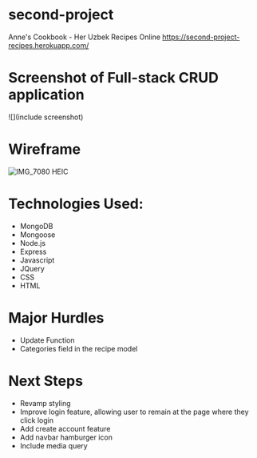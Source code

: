 # second-project
Anne's Cookbook - Her Uzbek Recipes Online
https://second-project-recipes.herokuapp.com/

# Screenshot of Full-stack CRUD application
![](include screenshot)

# Wireframe
![IMG_7080 HEIC](https://user-images.githubusercontent.com/118096397/210922746-fcaea628-cec3-461f-81ce-7317b8d68de5.png)

# Technologies Used:
- MongoDB
- Mongoose
- Node.js
- Express
- Javascript
- JQuery
- CSS
- HTML

# Major Hurdles
- Update Function
- Categories field in the recipe model

# Next Steps
- Revamp styling
- Improve login feature, allowing user to remain at the page where they click login 
- Add create account feature
- Add navbar hamburger icon
- Include media query 
